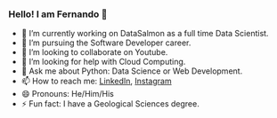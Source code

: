 ### Hello! I am Fernando 👋

- 🔭 I’m currently working on DataSalmon as a full time Data Scientist.
- 🌱 I’m pursuing the Software Developer career.
- 👯 I’m looking to collaborate on Youtube.
- 🤔 I’m looking for help with Cloud Computing.
- 💬 Ask me about Python: Data Science or Web Development.
- 📫 How to reach me: [LinkedIn](https://www.linkedin.com/in/fernando-mar%C3%ADn-172018178/), [Instagram](https://www.instagram.com/fernando.marin.f/)
- 😄 Pronouns: He/Him/His
- ⚡ Fun fact: I have a Geological Sciences degree.

